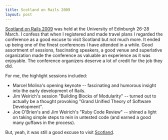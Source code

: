 ```yaml
---
title: Scotland on Rails 2009
layout: post
---
```


[Scotland on Rails 2009](http://scotlandonrails.com/) was held at the
University of Edinburgh 26-28 March. I confess that when I registered
and made travel plans I regarded the conference as a good excuse to
visit Scotland but not much more. It ended up being one of the finest
conferences I have attended in a while. Good assortment of sessions,
fascinating speakers, a good venue and superlative organization made the
conference as valuable an experience as it was enjoyable. The conference
organizers deserve a lot of credit for the job they did.

For me, the highlight sessions included:

-   Marcel Molina's opening keynote -- fascinating and humorous insight
    into the early development of Rails.
-   Jim Weirich's session "Building Blocks of Modularity" -- turned out
    to actually be a thought provoking "Grand Unified Theory of
    Software Development".
-   Joe O'Brien's and Jim Weirich's "Ruby Code Review" -- shined a light
    on taking simple steps to rein in untested code (and earned a good
    many guffaws in the process).

But, yeah, it was still a good excuse to visit
[Scotland](http://picasaweb.google.com/johncparker/ScotlandIreland2009?feat=directlink).
